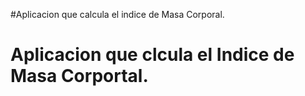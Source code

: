 #Aplicacion que calcula el indice de Masa Corporal.
# Aplicacion que clcula el Indice de Masa Corportal.
